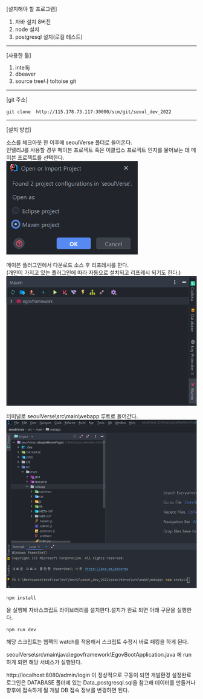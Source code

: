 [설치해야 할 프로그램]
1. 자바 설치 8버전
2. node 설치
3. postgresql 설치(로컬 테스트)

<hr/>

[사용한 툴]
1. intellij
2. dbeaver
3. source tree나 toltoise git  

<hr/>

[git 주소]
```
git clone  http://115.178.73.117:30000/scm/git/seoul_dev_2022
```

<hr/>

[설치 방법]

소스를 체크아웃 한 이후에 seoulVerse 폴더로 들어온다.  
인텔리J를 사용할 경우 메이븐 프로젝트 혹은 이클립스 프로젝트 인지를 물어보는 데 메이븐 프로젝트를 선택한다. <br/>
![img](../src/main/webapp/images/guide/guide1.png)

메이븐 플러그인에서 다운로드 소스 후 리프레시를 한다. <br/>
(개인이 가지고 있는 플러그인에 따라 자동으로  설치되고 리프레시 되기도 한다.)
![img](../src/main/webapp/images/guide/guide2.png)

터미널로 seoulVerse\src\main\webapp 루트로 들어간다.
![img](../src/main/webapp/images/guide/guide3.png)
```
npm install
```
을 실행해 자바스크립트 라이브러리를 설치한다.설치가 완료 되면 아래 구문을 실행한다.
```
npm run dev
```
해당 스크립트는 웹팩의 watch를 적용해서 스크립트 수정시 바로 패킹을 하게 된다.

seoulVerse\src\main\java\egovframework\EgovBootApplication.java
에 run 하게 되면 해당 서비스가 실행된다.

http://localhost:8080/admin/login 이 정상적으로 구동이 되면 개발환경 설정완료<br/>
로그인은 DATABASE 폴더에 있는 Data_postgresql.sql을 참고해 데이터를 만들거나 향후에
접속하게 될 개발 DB 접속 정보를 변경하면 된다.





